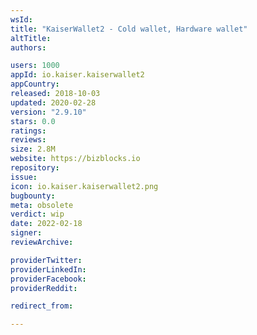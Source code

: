 ```yaml
---
wsId: 
title: "KaiserWallet2 - Cold wallet, Hardware wallet"
altTitle: 
authors:

users: 1000
appId: io.kaiser.kaiserwallet2
appCountry: 
released: 2018-10-03
updated: 2020-02-28
version: "2.9.10"
stars: 0.0
ratings: 
reviews: 
size: 2.8M
website: https://bizblocks.io
repository: 
issue: 
icon: io.kaiser.kaiserwallet2.png
bugbounty: 
meta: obsolete
verdict: wip
date: 2022-02-18
signer: 
reviewArchive:

providerTwitter: 
providerLinkedIn: 
providerFacebook: 
providerReddit: 

redirect_from:

---
```


